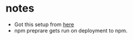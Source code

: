 # notes

- Got this setup from [here](https://michalzalecki.com/creating-typescript-library-with-a-minimal-setup/)
- npm preprare gets run on deployment to npm. 
